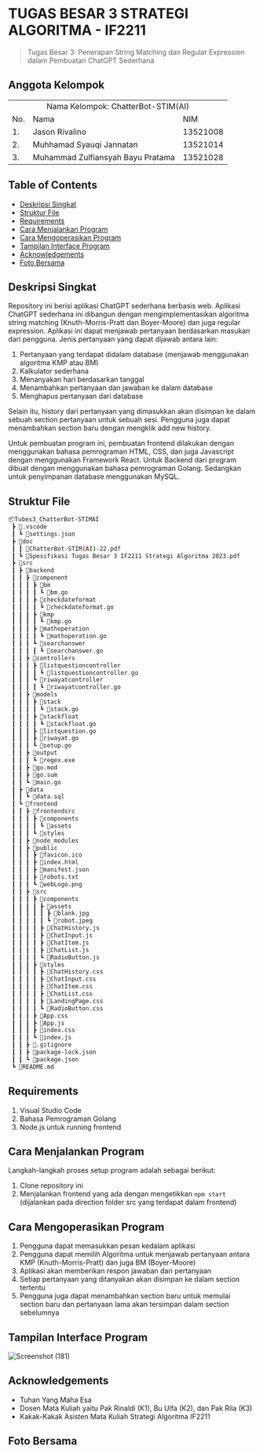 # TUGAS BESAR 3 STRATEGI ALGORITMA - IF2211
> Tugas Besar 3: Penerapan String Matching dan Regular Expression dalam Pembuatan ChatGPT Sederhana

## Anggota Kelompok
<table>
    <tr>
        <td colspan="3", align = "center"><center>Nama Kelompok: ChatterBot-STIM(AI)</center></td>
    </tr>
    <tr>
        <td>No.</td>
        <td>Nama</td>
        <td>NIM</td>
    </tr>
    <tr>
        <td>1.</td>
        <td>Jason Rivalino</td>
        <td>13521008</td>
    </tr>
    <tr>
        <td>2.</td>
        <td>Muhhamad Syauqi Jannatan</td>
        <td>13521014</td>
    </tr>
    <tr>
        <td>3.</td>
        <td>Muhammad Zulfiansyah Bayu Pratama</td>
        <td>13521028</td>
    </tr>
</table>

## Table of Contents
* [Deskripsi Singkat](#deskripsi-singkat)
* [Struktur File](#struktur-file)
* [Requirements](#requirements)
* [Cara Menjalankan Program](#cara-menjalankan-program)
* [Cara Mengoperasikan Program](#cara-mengoperasikan-program)
* [Tampilan Interface Program](#tampilan-interface-program)
* [Acknowledgements](#acknowledgements)
* [Foto Bersama](#foto-bersama)

## Deskripsi Singkat
Repository ini berisi aplikasi ChatGPT sederhana berbasis web. Aplikasi ChatGPT sederhana ini dibangun dengan mengimplementasikan algoritma string matching (Knuth-Morris-Pratt dan Boyer-Moore) dan juga regular expression. Aplikasi ini dapat menjawab pertanyaan berdasarkan masukan dari pengguna. Jenis pertanyaan yang dapat dijawab antara lain:
1. Pertanyaan yang terdapat didalam database (menjawab menggunakan algoritma KMP atau BM)
2. Kalkulator sederhana
3. Menanyakan hari berdasarkan tanggal
4. Menambahkan pertanyaan dan jawaban ke dalam database
5. Menghapus pertanyaan dari database

Selain itu, history dari pertanyaan yang dimasukkan akan disimpan ke dalam sebuah section pertanyaan untuk sebuah sesi. Pengguna juga dapat menambahkan section baru dengan mengklik add new history. 

Untuk pembuatan program ini, pembuatan frontend dilakukan dengan menggunakan bahasa pemrograman HTML, CSS, dan juga Javascript dengan menggunakan Framework React. Untuk Backend dari program dibuat dengan menggunakan bahasa pemrograman Golang. Sedangkan untuk penyimpanan database menggunakan MySQL.

## Struktur File
```bash
📦Tubes3_ChatterBot-STIMAI
 ┣ 📂.vscode
 ┃ ┗ 📜settings.json
 ┣ 📂doc
 ┃ ┃ 📜ChatterBot-STIM(AI)-22.pdf
 ┃ ┗ 📜Spesifikasi Tugas Besar 3 IF2211 Strategi Algoritma 2023.pdf
 ┣ 📂src
 ┃ ┣ 📂backend
 ┃ ┃ ┣ 📂component
 ┃ ┃ ┃ ┣ 📂bm
 ┃ ┃ ┃ ┃ ┗ 📜bm.go
 ┃ ┃ ┃ ┣ 📂checkdateformat
 ┃ ┃ ┃ ┃ ┗ 📜checkdateformat.go
 ┃ ┃ ┃ ┣ 📂kmp
 ┃ ┃ ┃ ┃ ┗ 📜kmp.go
 ┃ ┃ ┃ ┣ 📂mathoperation
 ┃ ┃ ┃ ┃ ┗ 📜mathoperation.go
 ┃ ┃ ┃ ┗ 📂searchanswer
 ┃ ┃ ┃ ┃ ┗ 📜searchanswer.go
 ┃ ┃ ┣ 📂controllers
 ┃ ┃ ┃ ┣ 📂listquestioncontroller
 ┃ ┃ ┃ ┃ ┗ 📜listquestioncontroller.go
 ┃ ┃ ┃ ┗ 📂riwayatcontroller
 ┃ ┃ ┃ ┃ ┗ 📜riwayatcontroller.go
 ┃ ┃ ┣ 📂models
 ┃ ┃ ┃ ┣ 📂stack
 ┃ ┃ ┃ ┃ ┗ 📜stack.go
 ┃ ┃ ┃ ┣ 📂stackfloat
 ┃ ┃ ┃ ┃ ┗ 📜stackfloat.go
 ┃ ┃ ┃ ┣ 📜listquestion.go
 ┃ ┃ ┃ ┣ 📜riwayat.go
 ┃ ┃ ┃ ┗ 📜setup.go
 ┃ ┃ ┣ 📂output
 ┃ ┃ ┃ ┗ 📜regex.exe
 ┃ ┃ ┣ 📜go.mod
 ┃ ┃ ┣ 📜go.sum
 ┃ ┃ ┗ 📜main.go
 ┃ ┣ 📂data
 ┃ ┃ ┗ 📜data.sql
 ┃ ┗ 📂frontend
 ┃ ┃ ┣ 📂frontendsrc
 ┃ ┃ ┃ ┣ 📂components
 ┃ ┃ ┃ ┃ ┗ 📂assets
 ┃ ┃ ┃ ┗ 📂styles
 ┃ ┃ ┣ 📂node_modules
 ┃ ┃ ┣ 📂public
 ┃ ┃ ┃ ┣ 📜favicon.ico
 ┃ ┃ ┃ ┣ 📜index.html
 ┃ ┃ ┃ ┣ 📜manifest.json
 ┃ ┃ ┃ ┣ 📜robots.txt
 ┃ ┃ ┃ ┗ 📜webLogo.png
 ┃ ┃ ┣ 📂src
 ┃ ┃ ┃ ┣ 📂components
 ┃ ┃ ┃ ┃ ┣ 📂assets
 ┃ ┃ ┃ ┃ ┃ ┣ 📜blank.jpg
 ┃ ┃ ┃ ┃ ┃ ┗ 📜robot.jpeg
 ┃ ┃ ┃ ┃ ┣ 📜ChatHistory.js
 ┃ ┃ ┃ ┃ ┣ 📜ChatInput.js
 ┃ ┃ ┃ ┃ ┣ 📜ChatItem.js
 ┃ ┃ ┃ ┃ ┣ 📜ChatList.js
 ┃ ┃ ┃ ┃ ┗ 📜RadioButton.js
 ┃ ┃ ┃ ┣ 📂styles
 ┃ ┃ ┃ ┃ ┣ 📜ChatHistory.css
 ┃ ┃ ┃ ┃ ┣ 📜ChatInput.css
 ┃ ┃ ┃ ┃ ┣ 📜ChatItem.css
 ┃ ┃ ┃ ┃ ┣ 📜ChatList.css
 ┃ ┃ ┃ ┃ ┣ 📜LandingPage.css
 ┃ ┃ ┃ ┃ ┗ 📜RadioButton.css
 ┃ ┃ ┃ ┣ 📜App.css
 ┃ ┃ ┃ ┣ 📜App.js
 ┃ ┃ ┃ ┣ 📜index.css
 ┃ ┃ ┃ ┗ 📜index.js
 ┃ ┃ ┣ 📜.gitignore
 ┃ ┃ ┣ 📜package-lock.json
 ┃ ┃ ┗ 📜package.json
 ┗ 📜README.md
 ```
 
## Requirements
1. Visual Studio Code
2. Bahasa Pemrograman Golang
3. Node.js untuk running frontend

## Cara Menjalankan Program
Langkah-langkah proses setup program adalah sebagai berikut:
1. Clone repository ini
2. Menjalankan frontend yang ada dengan mengetikkan `npm start` (dijalankan pada direction folder src yang terdapat dalam frontend)

## Cara Mengoperasikan Program
1. Pengguna dapat memasukkan pesan kedalam aplikasi
2. Pengguna dapat memilih Algoritma untuk menjawab pertanyaan antara KMP (Knuth-Morris-Pratt) dan juga BM (Boyer-Moore)
3. Aplikasi akan memberikan respon jawaban dari pertanyaan
4. Setiap pertanyaan yang ditanyakan akan disimpan ke dalam section tertentu
5. Pengguna juga dapat menambahkan section baru untuk memulai section baru dan pertanyaan lama akan tersimpan dalam section sebelumnya

## Tampilan Interface Program
![Screenshot (181)](https://user-images.githubusercontent.com/91790457/236441708-c1997cae-a9da-48e6-9d13-e9e8af6d38b8.png)

## Acknowledgements
- Tuhan Yang Maha Esa
- Dosen Mata Kuliah yaitu Pak Rinaldi (K1), Bu Ulfa (K2), dan Pak Rila (K3)
- Kakak-Kakak Asisten Mata Kuliah Strategi Algoritma IF2211

## Foto Bersama
